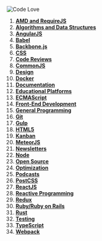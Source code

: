 ![Code Love](http://i.imgur.com/RS2KWU7.png)

1. **[AMD and RequireJS](./source/amd-requirejs.md)**
2. **[Algorithms and Data Structures](./source/algorithms-data-structures.md)**
3. **[AngularJS](./source/angularjs.md)**
4. **[Babel](./source/babel.md)**
5. **[Backbone.js](./source/backbone.md)**
6. **[CSS](./source/css.md)**
7. **[Code Reviews](./source/code-reviews.md)**
8. **[CommonJS](./source/commonjs.md)**
9. **[Design](./source/design.md)**
10. **[Docker](./source/docker.md)**
11. **[Documentation](./source/documentation.md)**
12. **[Educational Platforms](./source/edu-platforms.md)**
13. **[ECMAScript](./source/ecmascript6.md)**
14. **[Front-End Development](./source/front-end.md)**
15. **[General Programming](./source/general.md)**
16. **[Git](./source/git.md)**
17. **[Gulp](./source/gulp.md)**
18. **[HTML5](./source/html5.md)**
19. **[Kanban](./source/kanban.md)**
20. **[MeteorJS](./source/meteor.md)**
21. **[Newsletters](./source/newsletters.md)**
22. **[Node](./source/nodejs.md)**
23. **[Open Source](./source/open-source.md)**
24. **[Optimization](./source/optimization.md)**
25. **[Podcasts](./source/podcasts.md)**
26. **[PostCSS](./source/postcss.md)**
27. **[ReactJS](./source/reactjs.md)**
28. **[Reactive Programming](./source/reactive.md)**
29. **[Redux](./source/redux.md)**
30. **[Ruby/Ruby on Rails](./source/ruby.md)**
31. **[Rust](./source/rust.md)**
32. **[Testing](./source/testing.md)**
33. **[TypeScript](./source/typescript.md)**
34. **[Webpack](./source/webpack.md)**
